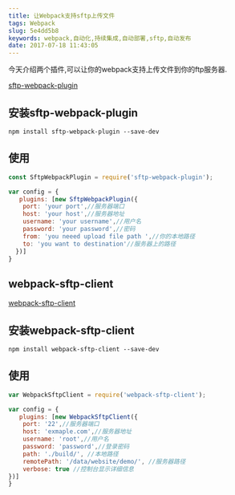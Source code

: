 ```yaml
---
title: 让Webpack支持sftp上传文件
tags: Webpack
slug: 5e4dd5b8
keywords: webpack,自动化,持续集成,自动部署,sftp,自动发布
date: 2017-07-18 11:43:05
---
```

今天介绍两个插件,可以让你的webpack支持上传文件到你的ftp服务器.

[sftp-webpack-plugin](https://github.com/iAmHades/sftp-webpack-plugin)

## 安装sftp-webpack-plugin

```
npm install sftp-webpack-plugin --save-dev
```

## 使用

``` javascript
const SftpWebpackPlugin = require('sftp-webpack-plugin');

var config = {
   plugins: [new SftpWebpackPlugin({
    port: 'your port',//服务器端口
    host: 'your host',//服务器地址
    username: 'your username',//用户名
    password: 'your password',//密码
    from: 'you neeed upload file path ',//你的本地路径
    to: 'you want to destination'//服务器上的路径
  })]
}
```


## webpack-sftp-client

[webpack-sftp-client](https://github.com/sqhtiamo/webpack-sftp-client)

## 安装webpack-sftp-client
```
npm install webpack-sftp-client --save-dev
```

## 使用

```javascript
var WebpackSftpClient = require('webpack-sftp-client');

var config = {
   plugins: [new WebpackSftpClient({
    port: '22',//服务器端口
    host: 'exmaple.com',//服务器地址
    username: 'root',//用户名
    password: 'password',//登录密码
    path: './build/', //本地路径
    remotePath: '/data/website/demo/', //服务器路径
    verbose: true //控制台显示详细信息
})]
}

```
